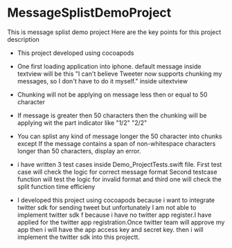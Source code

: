 # MessageSplistDemoProject
This is message splist demo project
Here are the key points for this project description
- This project developed using cocoapods 
- One first loading application into iphone. default message inside textview will be this "I can't believe Tweeter now supports chunking my messages, so I don't have to do it myself." inside uitextview
- Chunking will not be applying on message less then or equal to 50 character
- If message is greater then 50 characters then the chunking will be applying wit the part indicator like "1/2" "2/2"
- You can splist any kind of message longer the 50 character into chunks except If the message contains a span of non-whitespace characters longer than 50 characters, display an error.

- i have written 3 test cases inside Demo_ProjectTests.swift file. First test case will check the logic for correct message format Second testcase function will test the logic for invalid format and third one will check the split function time efficieny  
- I developed this project using cocoapods because i want to integrate twitter sdk for sending tweet but unfortunately I am not able to implement twitter sdk f because i have no twitter app register.I have applied for the twitter app registration.Once twitter team will approve my app then i will have the app access key and secret key. then i will implement the twitter sdk into this projectt. 
